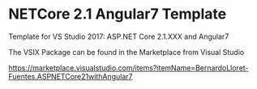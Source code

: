 # NETCore 2.1 Angular7 Template
Template for VS Studio 2017: ASP.NET Core 2.1.XXX and Angular7

The VSIX Package can be found in the Marketplace from Visual Studio

https://marketplace.visualstudio.com/items?itemName=BernardoLloret-Fuentes.ASPNETCore21withAngular7

